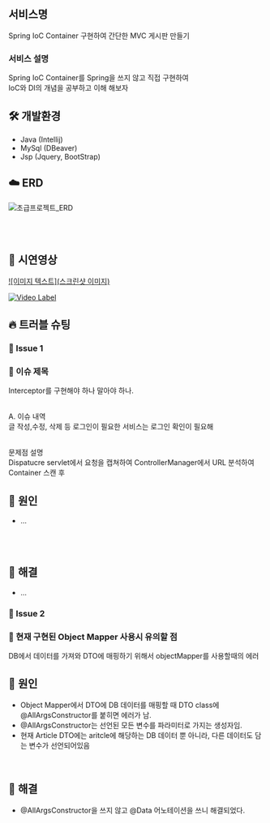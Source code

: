 ## 서비스명
Spring IoC Container 구현하여 간단한 MVC 게시판 만들기

### 서비스 설명
Spring IoC Container를 Spring을 쓰지 않고 직접 구현하여 <br />
IoC와 DI의 개념을 공부하고 이해 해보자

## 🛠 개발환경
- Java (Intellij)
- MySql (DBeaver)
- Jsp (Jquery, BootStrap)

## ☁️ ERD

![초급프로젝트_ERD](https://i.imgur.com/NuLQFMU.png)

<br>
<br>

## 👀 시연영상
[![이미지 텍스트](스크린샷 이미지)](유투브링크)

[![Video Label](http://img.youtube.com/vi/'유튜브주소의id'/0.jpg)](https://youtu.be/'유튜브주소의id')

## 🔥 트러블 슈팅

### 🚨 Issue 1
### 🚧 이슈 제목
Interceptor를 구현해야 하나 말아야 하나.<br /><br />

A. 이슈 내역 <br />
글 작성,수정, 삭제 등 로그인이 필요한 서비스는 로그인 확인이 필요해 <br /><br />

문제점 설명 <br />
Dispatucre servlet에서 요청을 캡쳐하여 ControllerManager에서 URL 분석하여 Container 스캔 후 <br />

## 🛑 원인
- ...
<br>
<br>

## 🚥 해결
- ...

### 🚨 Issue 2
### 🚧 현재 구현된 Object Mapper 사용시 유의할 점
DB에서 데이터를 가져와 DTO에 매핑하기 위해서 objectMapper를 사용할때의 에러
<br>

## 🛑 원인 <br>
- Object Mapper에서 DTO에 DB 데이터를 매핑할 때 DTO class에 @AllArgsConstructor를 붙히면 에러가 남.
- @AllArgsConstructor는 선언된 모든 변수를 파라미터로 가지는 생성자임.
- 현재 Article DTO에는 aritcle에 해당하는 DB 데이터 뿐 아니라, 다른 데이터도 담는 변수가 선언되어있음
<br>

## 🚥 해결
- @AllArgsConstructor을 쓰지 않고 @Data 어노테이션을 쓰니 해결되었다.

